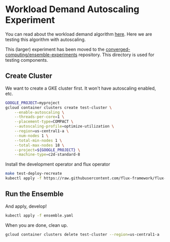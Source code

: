 # Workload Demand Autoscaling Experiment

You can read about the workload demand algorithm [here](https://github.com/converged-computing/ensemble-operator/blob/main/docs/algorithms.md#workoad-demand-of-consistent-sizes). Here we are testing this algorithm with autoscaling.

This (larger) experiment has been moved to the [converged-computing/ensemble-experiments](https://github.com/converged-computing/ensemble-experiments) repository. This directory is used for testing components.

## Create Cluster

We want to create a GKE cluster first. It won't have autoscaling enabled, etc.

```bash
GOOGLE_PROJECT=myproject
gcloud container clusters create test-cluster \
    --enable-autoscaling \
    --threads-per-core=1 \
    --placement-type=COMPACT \
    --autoscaling-profile=optimize-utilization \
    --region=us-central1-a \
    --num-nodes 1 \
    --total-min-nodes 1 \
    --total-max-nodes 18 \
    --project=${GOOGLE_PROJECT} \
    --machine-type=c2d-standard-8
```

Install the development operator and flux operator

```bash
make test-deploy-recreate
kubectl apply -f https://raw.githubusercontent.com/flux-framework/flux-operator/main/examples/dist/flux-operator.yaml
```

## Run the Ensemble

And apply, develop!

```bash
kubectl apply -f ensemble.yaml
```

When you are done, clean up.

```bash
gcloud container clusters delete test-cluster --region=us-central1-a
```

